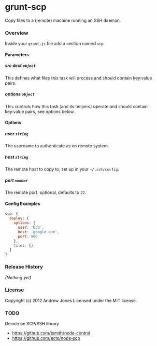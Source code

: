 # grunt-scp

Copy files to a (remote) machine running an SSH daemon.

### Overview

Inside your `grunt.js` file add a section named `scp`.

#### Parameters

##### src dest ```object```

This defines what files this task will process and should contain key:value pairs.

##### options ```object```

This controls how this task (and its helpers) operate and should contain key:value pairs, see options below.

#### Options

##### user ```string```

The username to authenticate as on remote system.

##### host ```string```

The remote host to copy to, set up in your `~/.ssh/config`.

##### port ```number```

The remote port, optional, defaults to `22`.

#### Config Examples

``` javascript
scp: {
  deploy: {
    options: {
      user: 'bob',
      host: 'google.com',
      port: 500
    },
    files: {}
  }
}
```

### Release History
_(Nothing yet)_

### License
Copyright (c) 2012 Andrew Jones
Licensed under the MIT license.

### TODO

Decide on SCP/SSH library
  - https://github.com/tsmith/node-control
  - https://github.com/ecto/node-scp
